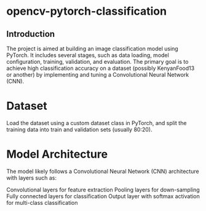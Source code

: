 
# opencv-pytorch-classification

## Introduction
The project is aimed at building an image classification model using PyTorch. It includes several stages, such as data loading, model configuration, training, validation, and evaluation. The primary goal is to achieve high classification accuracy on a dataset (possibly KenyanFood13 or another) by implementing and tuning a Convolutional Neural Network (CNN).

# Dataset
Load the dataset using a custom dataset class in PyTorch, and split the training data into train and validation sets (usually 80:20).

# Model Architecture
The model likely follows a Convolutional Neural Network (CNN) architecture with layers such as:

Convolutional layers for feature extraction
Pooling layers for down-sampling
Fully connected layers for classification
Output layer with softmax activation for multi-class classification
